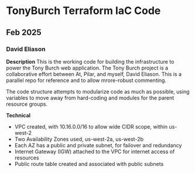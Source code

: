 # TonyBurch Terraform IaC Code
## Feb 2025
### David Eliason

**Description**
This is the working code for building the infrastructure to power the Tony Burch web application. The Tony Burch project is a collaborative effort between At, Pilar, and myself, David Eliason. This is a parallel repo for reference and to allow mrore-robust commenting.

The code structure attempts to modularize code as much as possible, using variables to move away from hard-coding and modules for the parent resource groups.

**Technical**
- VPC created, with 10.16.0.0/16 to allow wide CIDR scope, within us-west-2
- Two Availability Zones used, us-west-2a, us-west-2b
- Each AZ has a public and private subnet, for failover and redundancy
- Internet Gateway (IGW) attached to the VPC for internet access of resources
- Public route table created and associated with public subnets
